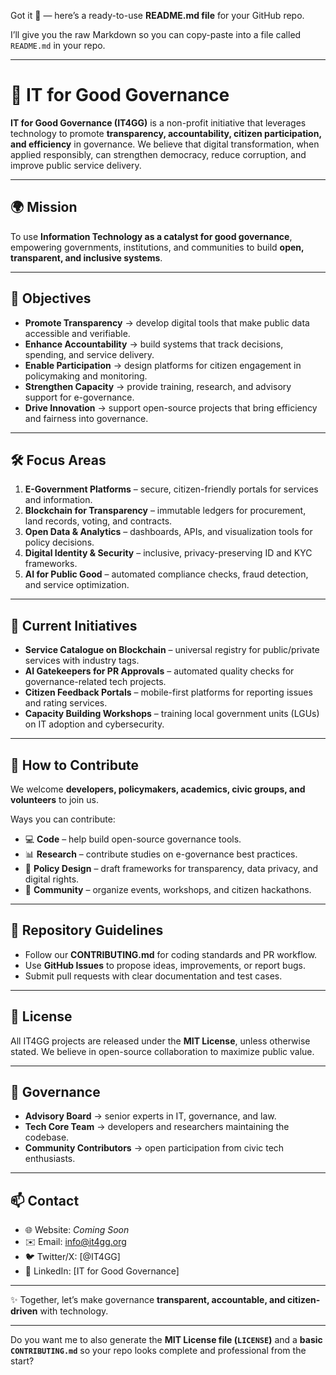 Got it 🚀 — here’s a ready-to-use **README.md file** for your GitHub repo.

I’ll give you the raw Markdown so you can copy-paste into a file called `README.md` in your repo.

---

# 📘 IT for Good Governance

**IT for Good Governance (IT4GG)** is a non-profit initiative that leverages technology to promote **transparency, accountability, citizen participation, and efficiency** in governance.
We believe that digital transformation, when applied responsibly, can strengthen democracy, reduce corruption, and improve public service delivery.

---

## 🌍 Mission

To use **Information Technology as a catalyst for good governance**, empowering governments, institutions, and communities to build **open, transparent, and inclusive systems**.

---

## 🎯 Objectives

* **Promote Transparency** → develop digital tools that make public data accessible and verifiable.
* **Enhance Accountability** → build systems that track decisions, spending, and service delivery.
* **Enable Participation** → design platforms for citizen engagement in policymaking and monitoring.
* **Strengthen Capacity** → provide training, research, and advisory support for e-governance.
* **Drive Innovation** → support open-source projects that bring efficiency and fairness into governance.

---

## 🛠️ Focus Areas

1. **E-Government Platforms** – secure, citizen-friendly portals for services and information.
2. **Blockchain for Transparency** – immutable ledgers for procurement, land records, voting, and contracts.
3. **Open Data & Analytics** – dashboards, APIs, and visualization tools for policy decisions.
4. **Digital Identity & Security** – inclusive, privacy-preserving ID and KYC frameworks.
5. **AI for Public Good** – automated compliance checks, fraud detection, and service optimization.

---

## 🚀 Current Initiatives

* **Service Catalogue on Blockchain** – universal registry for public/private services with industry tags.
* **AI Gatekeepers for PR Approvals** – automated quality checks for governance-related tech projects.
* **Citizen Feedback Portals** – mobile-first platforms for reporting issues and rating services.
* **Capacity Building Workshops** – training local government units (LGUs) on IT adoption and cybersecurity.

---

## 🤝 How to Contribute

We welcome **developers, policymakers, academics, civic groups, and volunteers** to join us.

Ways you can contribute:

* 💻 **Code** – help build open-source governance tools.
* 📊 **Research** – contribute studies on e-governance best practices.
* 📝 **Policy Design** – draft frameworks for transparency, data privacy, and digital rights.
* 📣 **Community** – organize events, workshops, and citizen hackathons.

---

## 📂 Repository Guidelines

* Follow our **CONTRIBUTING.md** for coding standards and PR workflow.
* Use **GitHub Issues** to propose ideas, improvements, or report bugs.
* Submit pull requests with clear documentation and test cases.

---

## 📜 License

All IT4GG projects are released under the **MIT License**, unless otherwise stated.
We believe in open-source collaboration to maximize public value.

---

## 👥 Governance

* **Advisory Board** → senior experts in IT, governance, and law.
* **Tech Core Team** → developers and researchers maintaining the codebase.
* **Community Contributors** → open participation from civic tech enthusiasts.

---

## 📫 Contact

* 🌐 Website: *Coming Soon*
* ✉️ Email: [info@it4gg.org](mailto:info@it4gg.org)
* 🐦 Twitter/X: \[@IT4GG]
* 💼 LinkedIn: \[IT for Good Governance]

---

✨ Together, let’s make governance **transparent, accountable, and citizen-driven** with technology.

---

Do you want me to also generate the **MIT License file (`LICENSE`)** and a **basic `CONTRIBUTING.md`** so your repo looks complete and professional from the start?
